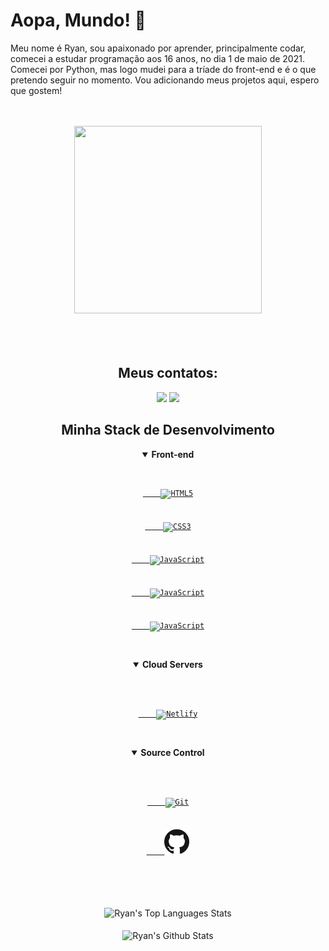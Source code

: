 # Aopa, Mundo! 👋

Meu nome é Ryan, sou apaixonado por aprender, principalmente codar, comecei a estudar programação aos 16 anos, no dia 1 de maio de 2021. Comecei por Python, mas logo mudei para a tríade do front-end e é o que pretendo seguir no momento. Vou adicionando meus projetos aqui, espero que gostem!
</br>
</br>
</br>

<div align="center">
<img src="https://github.com/abhisheknaiidu/abhisheknaiidu/blob/master/code.gif?raw=true" width="300px" height="300px" >
</div>

</br>
</br>
</br>
<h2 align="center">Meus contatos:</h2>

<p align="center">

<div align="center"> 
  <a href="https://www.instagram.com/ry4n_sos/" target="_blank"><img src="https://icongr.am/entypo/instagram.svg?size=40&color=currentColor" target="_blank"></a>
 <a href="https://www.linkedin.com/in/ryan-nascimento-7204a4217/" target="_blank"><img src="https://icongr.am/devicon/linkedin-original.svg?size=40&color=currentColor" target="_blank"></a>
</div>
<h2 align="center">Minha Stack de Desenvolvimento</h2>

<div align="center">
<details open style="margin-bottom:10px">
<summary style="margin-bottom:10px" ><strong>Front-end</strong></summary>
<code>
<a href="https://www.w3schools.com/html/" target="_blank" >
    <img src="https://icongr.am/devicon/html5-original.svg?size=148&color=currentColor" 
    alt="HTML5" title="HTML5" width="40" height="40"/>
</a>
<a href="https://www.w3schools.com/css/default.asp" target="_blank" >
    <img src="https://icongr.am/devicon/css3-original.svg?size=148&color=currentColor" 
    alt="CSS3" title="CSS3" width="40" height="40"/>
</a>
<a href="https://www.typescriptlang.org/docs/" target="_blank" >
    <img src="https://icongr.am/devicon/javascript-original.svg?size=148&color=currentColor" alt="JavaScript" title="JavaScript" width="40" height="40"/>
</a>
<a href="https://developer.mozilla.org/en-US/docs/Web/JavaScript" target="_blank" >
    <img src="https://icongr.am/devicon/typescript-original.svg?size=50&color=currentColor" alt="JavaScript" title="JavaScript" width="40" height="40"/>
</a>
<a href="https://angular.io/" target="_blank" >
    <img src="https://icongr.am/devicon/angularjs-original.svg?size=50&color=currentColor" alt="JavaScript" title="JavaScript" width="40" height="40"/>
</a>

</code>
</details>

<details open style="margin-bottom:10px">
<summary style="margin-bottom:10px" ><strong>Cloud Servers</strong></summary>
<code>

<a href="https://app.netlify.com/" target="_blank" >
    <img src="https://www.vectorlogo.zone/logos/netlify/netlify-icon.svg" 
    alt="Netlify" title="Netlify" width="40" height="40"/>
</a>

</code>
</details>
<details open style="margin-bottom:10px">
<summary style="margin-bottom:10px" ><strong>Source Control</strong></summary>

<code>

<a href="https://git-scm.com/doc" target="_blank" >
    <img src="https://www.vectorlogo.zone/logos/git-scm/git-scm-icon.svg" 
    alt="Git" title="Git" width="40" height="40"/>
</a>
<a href="https://docs.microsoft.com/en-us/visualstudio/windows/?view=vs-2019" target="_blank" >
    <img  alt="GitHub" title="GitHub" width="40" height="40" src="https://raw.githubusercontent.com/github/explore/78df643247d429f6cc873026c0622819ad797942/topics/github/github.png" />
</a>

</code>
</details>

</details>

</p>
</div>
<br />
<br />
<div align="center">
<img align="center" alt="Ryan's Top Languages Stats" src="https://github-readme-stats.vercel.app/api/top-langs/?username=RyanDrop&langs_count=5&theme=dark&layout=compact" />
</div>
<br/>
<div align="center">
<img align="center" alt="Ryan's Github Stats" src="https://github-readme-stats.vercel.app/api?username=RyanDrop&show_icons=true&hide_border=true&theme=dark" />
</div>
